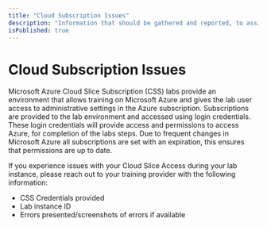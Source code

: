 ```yaml
---
title: "Cloud Subscription Issues"
description: "Information that should be gathered and reported, to assist with Cloud Slice issues."
isPublished: true
---
```


# Cloud Subscription Issues

Microsoft Azure Cloud Slice Subscription (CSS) labs provide an environment that allows training on Microsoft Azure and gives the lab user access to administrative settings in the Azure subscription. Subscriptions are provided to the lab environment and accessed using login credentials. These login credentials will provide access and permissions to access Azure, for completion of the labs steps. Due to frequent changes in Microsoft Azure all subscriptions are set with an expiration, this ensures that permissions are up to date. 

If you experience issues with your Cloud Slice Access during your lab instance, please reach out to your training provider with the following information: 

- CSS Credentials provided
- Lab instance ID
- Errors presented/screenshots of errors if available